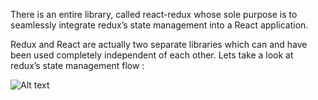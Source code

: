 There is an entire library, called react-redux whose sole purpose is to seamlessly integrate redux’s state management into a React application. 

Redux and React are actually two separate libraries which can and have been used completely independent of each other. Lets take a look at redux’s state management flow :

![Alt text](../images/reactjs1.png?raw=true "Optional Title")
